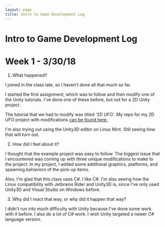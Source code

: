 ```yaml
---
layout: page
title: Intro to Game Development Log
---
```


# Intro to Game Development Log

# Week 1 - 3/30/18

1. What happened?

  I joined in the class late, so I haven't done all that much so far.

  I started the first assignment, which was to follow and then modify one of the
  Unity tutorials. I've done one of these before, but not for a 2D Unity project.

  The tutorial that we had to modify was titled '2D UFO'. My repo for my 2D UFO
  project with modifications [can be found here.](https://github.com/Chris-Johnston/CSS385_2DUFO)

  I'm also trying out using the Unity3D editor on Linux Mint. Still seeing how that
  will turn out.

2. How did I feel about it?

  I thought that the example project was easy to follow. The biggest issue that I
  encountered was coming up with three unique modifications to make to the project.
  In my project, I added some additional graphics, platforms, and spawning behaviors
  of the pick-up items.

  Also, I'm glad that this class uses C#. I like C#.
  I'm also seeing how the Linux compatibility with Jetbrains Rider and Unity3D is,
  since I've only used Unity3D and Visual Studio on Windows before.

3. Why did I react that way, or why did it happen that way?

  I didn't run into much difficulty with Unity because I've done some work with it
  before. I also do a lot of C# work. I wish Unity targeted a newer C# language version.

